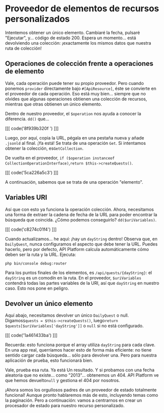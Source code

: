 # Proveedor de elementos de recursos personalizados

Intentemos obtener un único elemento. Cambiaré la fecha, pulsaré "Ejecutar", y... código de estado 200. Espera un momento... está devolviendo una colección: ¡exactamente los mismos datos que nuestra ruta de colección!

## Operaciones de colección frente a operaciones de elemento

Vale, cada operación puede tener su propio proveedor. Pero cuando ponemos `provider` directamente bajo `#[ApiResource]`, éste se convierte en el proveedor de cada operación. Eso está muy bien... siempre que no olvides que algunas operaciones obtienen una colección de recursos, mientras que otras obtienen un único elemento.

Dentro de nuestro proveedor, el `$operation` nos ayuda a conocer la diferencia. `dd()` que...

[[[ code('8f939b320f    ') ]]]

Luego, por aquí, copia la URL, pégala en una pestaña nueva y añade `.jsonld` al final. ¡Ya está! Se trata de una operación `Get`. Si intentamos obtener la colección, es`GetCollection`.

De vuelta en el proveedor, `if ($operation instanceof CollectionOperationInterface)`,`return $this->createQuests()`.

[[[ code('5ca226a5c3') ]]]

A continuación, sabemos que se trata de una operación "elemento".

## Variables URI

Así que con esto ya funciona la operación colección. Ahora, necesitamos una forma de extraer la cadena de fecha de la URL para poder encontrar la búsqueda que coincida. ¿Cómo podemos conseguirlo? `dd($uriVariables)`.

[[[ code('c8274c01f4') ]]]

Cuando actualizamos... he aquí: ¡hay un `dayString` dentro! Observa que, en `DailyQuest`, nunca configuramos el aspecto que debe tener la URL. Puedes hacerlo, pero por defecto, API Platform calcula automáticamente cómo deben ser la ruta y la URL. Ejecuta:

```terminal
php bin/console debug:router
```

Para los puntos finales de los elementos, es `/api/quests/{dayString}`: el `dayString` es un comodín en la ruta. En el proveedor, `$uriVariables` contendrá todas las partes variables de la URI, así que `dayString` en nuestro caso. Esto nos pone en peligro.

## Devolver un único elemento

Aquí abajo, necesitamos devolver un único `DailyQuest` o null. Digamos`$quests = $this->createQuests()`, luego`return $quests[$uriVariables['dayString']]` o `null` si no está configurado.

[[[ code('1a461433ba') ]]]

Recuerda: esto funciona porque el array utiliza `dayString` para cada clave. En una app real, querríamos hacer esto de forma más eficiente: no tiene sentido cargar cada búsqueda... sólo para devolver una. Pero para nuestra aplicación de prueba, esto funcionará bien.

Vale, prueba esa ruta. Ya está Un resultado. Y si probamos con una fecha aleatoria que no existe... como "2013"... obtenemos un 404. API Platform ve que hemos devuelto`null` y gestiona el 404 por nosotros.

¡Ahora somos los orgullosos padres de un proveedor de estado totalmente funcional! Aunque pronto hablaremos más de esto, incluyendo temas como la paginación. Pero a continuación: vamos a centrarnos en crear un procesador de estado para nuestro recurso personalizado.
